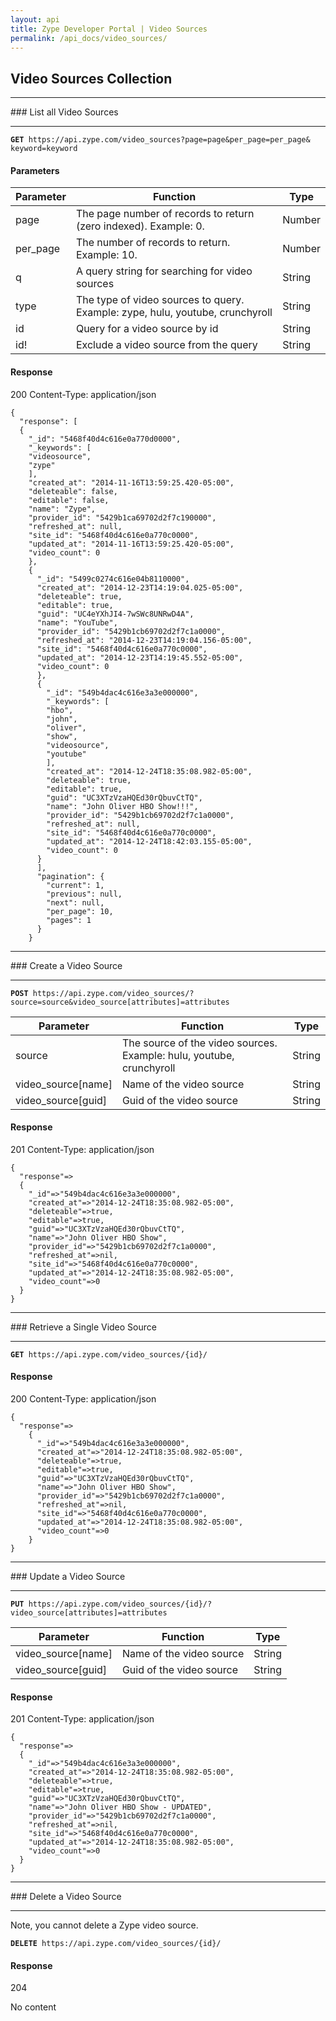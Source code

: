 ```yaml
---
layout: api
title: Zype Developer Portal | Video Sources
permalink: /api_docs/video_sources/
---
```


## Video Sources Collection
<hr>
### List all Video Sources
<hr>
<pre><code><b>GET</b> https://api.zype.com/video_sources?page=page&per_page=per_page&
keyword=keyword
</code></pre>

#### Parameters

Parameter | Function | Type
--------- | -------- | ----
page      | The page number of records to return (zero indexed). Example: 0. | Number
per_page  | The number of records to return. Example: 10. | Number
q         | A query string for searching for video sources | String
type      | The type of video sources to query. Example: zype, hulu, youtube, crunchyroll | String
id        | Query for a video source by id | String
id!       | Exclude a video source from the query | String

#### Response
200
Content-Type: application/json


<pre><code>{
  "response": [
  {
    "_id": "5468f40d4c616e0a770d0000",
    "_keywords": [
    "videosource",
    "zype"
    ],
    "created_at": "2014-11-16T13:59:25.420-05:00",
    "deleteable": false,
    "editable": false,
    "name": "Zype",
    "provider_id": "5429b1ca69702d2f7c190000",
    "refreshed_at": null,
    "site_id": "5468f40d4c616e0a770c0000",
    "updated_at": "2014-11-16T13:59:25.420-05:00",
    "video_count": 0
    },
    {
      "_id": "5499c0274c616e04b8110000",
      "created_at": "2014-12-23T14:19:04.025-05:00",
      "deleteable": true,
      "editable": true,
      "guid": "UC4eYXhJI4-7wSWc8UNRwD4A",
      "name": "YouTube",
      "provider_id": "5429b1cb69702d2f7c1a0000",
      "refreshed_at": "2014-12-23T14:19:04.156-05:00",
      "site_id": "5468f40d4c616e0a770c0000",
      "updated_at": "2014-12-23T14:19:45.552-05:00",
      "video_count": 0
      },
      {
        "_id": "549b4dac4c616e3a3e000000",
        "_keywords": [
        "hbo",
        "john",
        "oliver",
        "show",
        "videosource",
        "youtube"
        ],
        "created_at": "2014-12-24T18:35:08.982-05:00",
        "deleteable": true,
        "editable": true,
        "guid": "UC3XTzVzaHQEd30rQbuvCtTQ",
        "name": "John Oliver HBO Show!!!",
        "provider_id": "5429b1cb69702d2f7c1a0000",
        "refreshed_at": null,
        "site_id": "5468f40d4c616e0a770c0000",
        "updated_at": "2014-12-24T18:42:03.155-05:00",
        "video_count": 0
      }
      ],
      "pagination": {
        "current": 1,
        "previous": null,
        "next": null,
        "per_page": 10,
        "pages": 1
      }
    }
</code></pre>

<hr>
### Create a Video Source
<hr>
<pre><code><b>POST</b> https://api.zype.com/video_sources/?source=source&video_source[attributes]=attributes
</code></pre>

Parameter | Function | Type
--------- | -------- | ----
source    | The source of the video sources. Example: hulu, youtube, crunchyroll | String
video_source[name] | Name of the video source | String
video_source[guid] | Guid of the video source | String


#### Response
201
Content-Type: application/json

<pre><code>{
  "response"=>
  {
    "_id"=>"549b4dac4c616e3a3e000000",
    "created_at"=>"2014-12-24T18:35:08.982-05:00",
    "deleteable"=>true,
    "editable"=>true,
    "guid"=>"UC3XTzVzaHQEd30rQbuvCtTQ",
    "name"=>"John Oliver HBO Show",
    "provider_id"=>"5429b1cb69702d2f7c1a0000",
    "refreshed_at"=>nil,
    "site_id"=>"5468f40d4c616e0a770c0000",
    "updated_at"=>"2014-12-24T18:35:08.982-05:00",
    "video_count"=>0
  }
}
</code></pre>

<hr>
### Retrieve a Single Video Source
<hr>
<pre><code><b>GET</b> https://api.zype.com/video_sources/{id}/
</code></pre>

#### Response
200
Content-Type: application/json

<pre><code>{
  "response"=>
    {
      "_id"=>"549b4dac4c616e3a3e000000",
      "created_at"=>"2014-12-24T18:35:08.982-05:00",
      "deleteable"=>true,
      "editable"=>true,
      "guid"=>"UC3XTzVzaHQEd30rQbuvCtTQ",
      "name"=>"John Oliver HBO Show",
      "provider_id"=>"5429b1cb69702d2f7c1a0000",
      "refreshed_at"=>nil,
      "site_id"=>"5468f40d4c616e0a770c0000",
      "updated_at"=>"2014-12-24T18:35:08.982-05:00",
      "video_count"=>0
    }
}
</code></pre>

<hr>
### Update a Video Source
<hr>
<pre><code><b>PUT</b> https://api.zype.com/video_sources/{id}/?video_source[attributes]=attributes
</code></pre>

Parameter | Function | Type
--------- | -------- | ----
video_source[name] | Name of the video source | String
video_source[guid] | Guid of the video source | String


#### Response
201
Content-Type: application/json

<pre><code>{
  "response"=>
  {
    "_id"=>"549b4dac4c616e3a3e000000",
    "created_at"=>"2014-12-24T18:35:08.982-05:00",
    "deleteable"=>true,
    "editable"=>true,
    "guid"=>"UC3XTzVzaHQEd30rQbuvCtTQ",
    "name"=>"John Oliver HBO Show - UPDATED",
    "provider_id"=>"5429b1cb69702d2f7c1a0000",
    "refreshed_at"=>nil,
    "site_id"=>"5468f40d4c616e0a770c0000",
    "updated_at"=>"2014-12-24T18:35:08.982-05:00",
    "video_count"=>0
  }
}
</code></pre>

<hr>
### Delete a Video Source
<hr>
Note, you cannot delete a Zype video source.

<pre><code><b>DELETE</b> https://api.zype.com/video_sources/{id}/
</code></pre>

#### Response
204

No content
